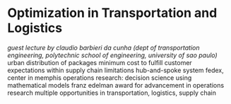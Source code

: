 # Optimization in Transportation and Logistics
*guest lecture by claudio barbieri da cunha (dept of transportation engineering, polytechnic school of engineering, university of sao paulo)*
urban distribution of packages
minimum cost to fulfill customer expectations within supply chain limitations
hub-and-spoke system
	fedex, center in memphis
operations research: decision science using mathematical models
	franz edelman award for advancement in operations research
	multiple opportunities in transportation, logistics, supply chain